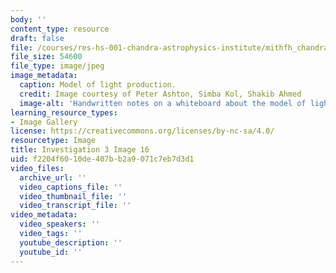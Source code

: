 ```yaml
---
body: ''
content_type: resource
draft: false
file: /courses/res-hs-001-chandra-astrophysics-institute/mithfh_chandra_inv3_light.jpg
file_size: 54600
file_type: image/jpeg
image_metadata:
  caption: Model of light production.
  credit: Image courtesy of Peter Ashton, Simba Kol, Shakib Ahmed
  image-alt: 'Handwritten notes on a whiteboard about the model of light production. '
learning_resource_types:
- Image Gallery
license: https://creativecommons.org/licenses/by-nc-sa/4.0/
resourcetype: Image
title: Investigation 3 Image 16
uid: f2204f60-10de-407b-b2a9-071c7eb7d3d1
video_files:
  archive_url: ''
  video_captions_file: ''
  video_thumbnail_file: ''
  video_transcript_file: ''
video_metadata:
  video_speakers: ''
  video_tags: ''
  youtube_description: ''
  youtube_id: ''
---
```

